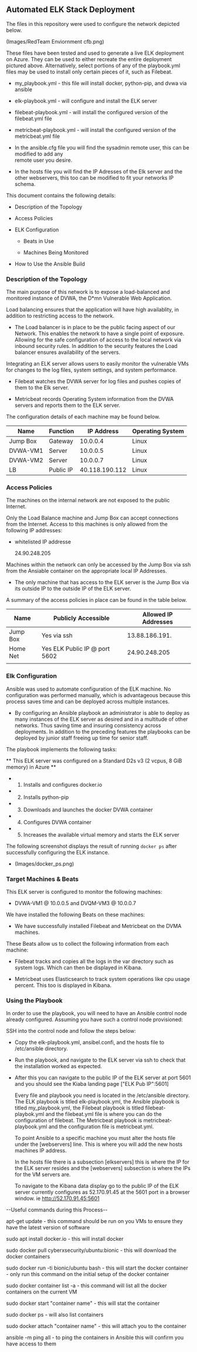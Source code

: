 ## Automated ELK Stack Deployment

The files in this repository were used to configure the network depicted below.

(Images/RedTeam Enviornment cfb.png)

These files have been tested and used to generate a live ELK deployment on Azure. They can be used to either recreate the entire deployment pictured above. Alternatively, select portions of any of the playbook.yml files may be used to install only certain pieces of it, such as Filebeat.

  - my_playbook.yml - this file will install docker, python-pip, and dvwa via ansible

  - elk-playbook.yml - will configure and install the ELK server

  - filebeat-playbook.yml - will install the configured version of the filebeat.yml file

  - metricbeat-playbook.yml - will install the configured version of the metricbeat.yml file

  - In the ansible.cfg file you will find the sysadmin remote user, this can be modified to add any    
    remote user you desire.

  - In the hosts file you will find the IP Adresses of the Elk server and the other webservers, this too 
    can be modified to fit your networks IP schema. 

This document contains the following details:

- Description of the Topology

- Access Policies

- ELK Configuration

  - Beats in Use

  - Machines Being Monitored

- How to Use the Ansible Build


### Description of the Topology


The main purpose of this network is to expose a load-balanced and monitored instance of DVWA, the D*mn Vulnerable Web Application.


Load balancing ensures that the application will have high availablity, in addition to restricting access to the network.



- The Load balancer is in place to be the public facing aspect of our Network. This enables the network to have a single point of exposure. Allowing for the safe configuration of access to the local network via inbound security rules. In addition to the security features the Load balancer ensures availability of the servers. 


Integrating an ELK server allows users to easily monitor the vulnerable VMs for changes to the log files, system settings, and system performance.


-  Filebeat watches the DVWA server for log files and pushes copies of them to the Elk server.

-  Metricbeat records Operating System information from the DVWA servers and reports them to the ELK server.

The configuration details of each machine may be found below.


| Name     | Function | IP Address     | Operating System |
|----------|----------|----------------|------------------|
| Jump Box | Gateway  | 10.0.0.4       | Linux            |
| DVWA-VM1 | Server   | 10.0.0.5       | Linux            |
| DVWA-VM2 | Server   | 10.0.0.7       | Linux            |
| LB       | Public IP| 40.118.190.112 | Linux            |

### Access Policies

The machines on the internal network are not exposed to the public Internet. 

Only the Load Balance machine and Jump Box can accept connections from the Internet. Access to this machines is only allowed from the following IP addresses: 

-  whitelisted IP addresse

   24.90.248.205


Machines within the network can only be accessed by the Jump Box via ssh from the Ansiable container on the appropriate local IP Addresses.

- The only machine that has access to the ELK server is the Jump Box via its outside IP to the outside IP of the ELK server.

A summary of the access policies in place can be found in the table below.

| Name     | Publicly Accessible             | Allowed IP Addresses |
|----------|---------------------------------|----------------------|
| Jump Box | Yes   via ssh                   | 13.88.186.191.       |
| Home Net | Yes   ELK Public IP @ port 5602 | 24.90.248.205        |
|          |                                 |                      |

### Elk Configuration

Ansible was used to automate configuration of the ELK machine. No configuration was performed manually, which is advantageous because this process saves time and can be deployed across multiple instances.

- By configuring an Ansible playbook an administrator is able to deploy as many instances of the ELK server as desired and in a multitude of other networks. Thus saving time and insuring consistency 
  across deployments. In addition to the preceding features the playbooks can be deployed by junior staff freeing up time for senior staff.

The playbook implements the following tasks:

 ** This ELK server was configured on a Standard D2s v3 (2 vcpus, 8 GiB memory) in Azure **

- 1. Installs and configures docker.io
- 2. Installs python-pip
- 3. Downloads and launches the docker DVWA container
- 4. Configures DVWA container
- 5. Increases the available virtual memory and starts the ELK server

The following screenshot displays the result of running `docker ps` after successfully configuring the ELK instance.

- (Images/docker_ps.png)

### Target Machines & Beats

This ELK server is configured to monitor the following machines:

- DVWA-VM1 @ 10.0.0.5 and DVQM-VM3 @ 10.0.0.7

We have installed the following Beats on these machines:

- We have successfully installed Filebeat and Metricbeat on the DVMA machines.

These Beats allow us to collect the following information from each machine:

- Filebeat tracks and copies all the logs in the var directory such as system logs. Which can then be displayed in Kibana.

- Metricbeat uses Elasticsearch to track system operations like cpu usage percent. This too is displayed in Kibana. 

### Using the Playbook

In order to use the playbook, you will need to have an Ansible control node already configured. Assuming you have such a control node provisioned: 

SSH into the control node and follow the steps below:

- Copy the elk-playbook.yml, ansibel.confi, and the hosts file to /etc/ansible directory.
- Run the playbook, and navigate to the ELK server via ssh to check that the installation worked as expected.
- After this you can navigate to the public IP of the ELK server at port 5601 and you should see the Kiaba landing page ["ELK Pub IP":5601]


   Every file and playbook you need is located in the /etc/ansible directory.
   The ELK playbook is titled elk-playbook.yml, the Ansible playbook is titled my_playbook.yml, the Filebeat playbook is titled filebeat-playbok.yml and 
   the filebeat.yml file is where you can do the configuration of filebeat. The Metricbeat playbook is metricbeat-playbook.yml and the configuration file is metricbeat.yml.


   To point Ansible to a specific machine you must alter the hosts file under the [webservers] line. This is where you will add the new hosts machines IP address.


  In the hosts file there is a subsection [elkservers] this is where the IP for the ELK server resides and the [webservers] subsection is where the IPs for the VM servers are.


   To navigate to the Kibana data display go to the public IP of the ELK server currently configures as 52.170.91.45 at the 5601 port in a browser window. ie http://52.170.91.45:5601


--Useful commands during this Process--


 apt-get update - this command should be run on you VMs to ensure they have the 
                  latest version of software

 sudo apt install docker.io - this will install docker

 sudo docker pull cyberxsecurity/ubuntu:bionic - this will download the docker containers

 sudo docker run -ti bionic/ubuntu bash - this will start the docker container - only run this command 
                                          on the initial setup of the docker container

 sudo docker container list -a - this command will list all the docker containers on the current VM

 sudo docker start "container name" - this will stat the container
 
 sudo docker ps - will also list containers

 sudo docker attach "container name" - this will attach you to the container

 ansible -m ping all - to ping the containers in Ansible this will confirm you have access to them

 
                                           

